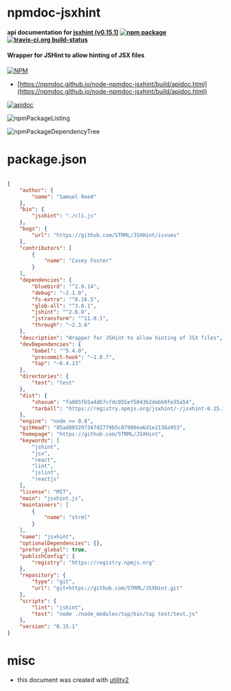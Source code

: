 # npmdoc-jsxhint

#### api documentation for  [jsxhint (v0.15.1)](https://github.com/STRML/JSXHint)  [![npm package](https://img.shields.io/npm/v/npmdoc-jsxhint.svg?style=flat-square)](https://www.npmjs.org/package/npmdoc-jsxhint) [![travis-ci.org build-status](https://api.travis-ci.org/npmdoc/node-npmdoc-jsxhint.svg)](https://travis-ci.org/npmdoc/node-npmdoc-jsxhint)

#### Wrapper for JSHint to allow hinting of JSX files

[![NPM](https://nodei.co/npm/jsxhint.png?downloads=true&downloadRank=true&stars=true)](https://www.npmjs.com/package/jsxhint)

- [https://npmdoc.github.io/node-npmdoc-jsxhint/build/apidoc.html](https://npmdoc.github.io/node-npmdoc-jsxhint/build/apidoc.html)

[![apidoc](https://npmdoc.github.io/node-npmdoc-jsxhint/build/screenCapture.buildCi.browser.%252Ftmp%252Fbuild%252Fapidoc.html.png)](https://npmdoc.github.io/node-npmdoc-jsxhint/build/apidoc.html)

![npmPackageListing](https://npmdoc.github.io/node-npmdoc-jsxhint/build/screenCapture.npmPackageListing.svg)

![npmPackageDependencyTree](https://npmdoc.github.io/node-npmdoc-jsxhint/build/screenCapture.npmPackageDependencyTree.svg)



# package.json

```json

{
    "author": {
        "name": "Samuel Reed"
    },
    "bin": {
        "jsxhint": "./cli.js"
    },
    "bugs": {
        "url": "https://github.com/STRML/JSXHint/issues"
    },
    "contributors": [
        {
            "name": "Casey Foster"
        }
    ],
    "dependencies": {
        "bluebird": "^2.9.14",
        "debug": "~2.1.0",
        "fs-extra": "^0.16.5",
        "glob-all": "^3.0.1",
        "jshint": "^2.6.0",
        "jstransform": "^11.0.1",
        "through": "~2.3.6"
    },
    "description": "Wrapper for JSHint to allow hinting of JSX files",
    "devDependencies": {
        "babel": "^5.4.0",
        "precommit-hook": "~1.0.7",
        "tap": "~0.4.13"
    },
    "directories": {
        "test": "test"
    },
    "dist": {
        "shasum": "fa005fb5a4db7cfdc055ef5043b2debb9fe35a54",
        "tarball": "https://registry.npmjs.org/jsxhint/-/jsxhint-0.15.1.tgz"
    },
    "engine": "node >= 0.8",
    "gitHead": "85ad803297347d2779b5c07980ea6d1e2136a953",
    "homepage": "https://github.com/STRML/JSXHint",
    "keywords": [
        "jshint",
        "jsx",
        "react",
        "lint",
        "jslint",
        "reactjs"
    ],
    "license": "MIT",
    "main": "jsxhint.js",
    "maintainers": [
        {
            "name": "strml"
        }
    ],
    "name": "jsxhint",
    "optionalDependencies": {},
    "prefer_global": true,
    "publishConfig": {
        "registry": "https://registry.npmjs.org"
    },
    "repository": {
        "type": "git",
        "url": "git+https://github.com/STRML/JSXHint.git"
    },
    "scripts": {
        "lint": "jshint",
        "test": "node ./node_modules/tap/bin/tap test/test.js"
    },
    "version": "0.15.1"
}
```



# misc
- this document was created with [utility2](https://github.com/kaizhu256/node-utility2)
